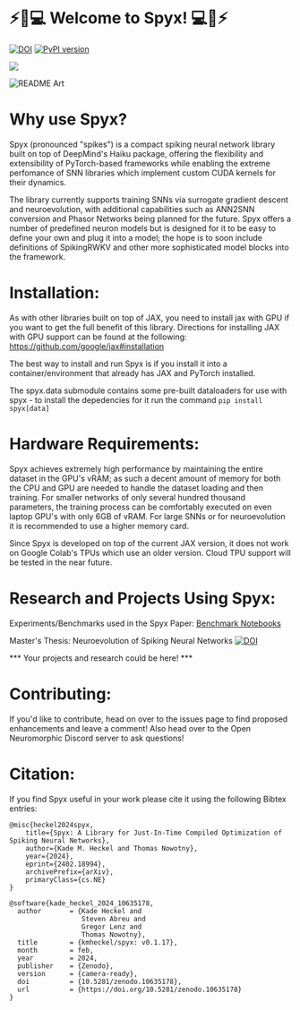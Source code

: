 ⚡🧠💻 Welcome to Spyx! 💻🧠⚡
============================
[![DOI](https://zenodo.org/badge/656877506.svg)](https://zenodo.org/badge/latestdoi/656877506) [![PyPI version](https://badge.fury.io/py/spyx.svg)](https://badge.fury.io/py/spyx)

[![](https://dcbadge.vercel.app/api/server/TCYQFWsBwj)](https://discord.gg/TCYQFWsBwj)


![README Art](spyx.png "Spyx")

Why use Spyx?
=============

Spyx (pronounced "spikes") is a compact spiking neural network library built on top of DeepMind's Haiku package, offering the flexibility and extensibility of PyTorch-based frameworks while enabling the extreme perfomance of SNN libraries which implement custom CUDA kernels for their dynamics. 

The library currently supports training SNNs via surrogate gradient descent and neuroevolution, with additional capabilities such as ANN2SNN conversion and Phasor Networks being planned for the future. Spyx offers a number of predefined neuron models but is designed for it to be easy to define your own and plug it into a model; the hope is to soon include definitions of SpikingRWKV and other more sophisticated model blocks into the framework.

Installation:
=============

As with other libraries built on top of JAX, you need to install jax with GPU if you want to get the full benefit of this library. Directions for installing JAX with GPU support can be found at the following: https://github.com/google/jax#installation

The best way to install and run Spyx is if you install it into a container/environment that already has JAX and PyTorch installed.

The spyx.data submodule contains some pre-built dataloaders for use with spyx - to install the depedencies for it run the command `pip install spyx[data]`

Hardware Requirements:
======================

Spyx achieves extremely high performance by maintaining the entire dataset in the GPU's vRAM; as such a decent amount of memory for both the CPU and GPU are needed to handle the dataset loading and then training. For smaller networks of only several hundred thousand parameters, the training process can be comfortably executed on even laptop GPU's with only 6GB of vRAM. For large SNNs or for neuroevolution it is recommended to use a higher memory card.

Since Spyx is developed on top of the current JAX version, it does not work on Google Colab's TPUs which use an older version. Cloud TPU support will be tested in the near future.


Research and Projects Using Spyx:
=================================

Experiments/Benchmarks used in the Spyx Paper: [Benchmark Notebooks](https://github.com/kmheckel/spyx/tree/main/research/paper)

Master's Thesis: Neuroevolution of Spiking Neural Networks [![DOI](https://zenodo.org/badge/DOI/10.5281/zenodo.10620442.svg)](https://doi.org/10.5281/zenodo.10620442)

*** Your projects and research could be here! ***


Contributing:
=============

If you'd like to contribute, head on over to the issues page to find proposed enhancements and leave a comment! Also head over to the Open Neuromorphic Discord server to ask questions!

Citation:
=========

If you find Spyx useful in your work please cite it using the following Bibtex entries:

```
@misc{heckel2024spyx,
    title={Spyx: A Library for Just-In-Time Compiled Optimization of Spiking Neural Networks},
    author={Kade M. Heckel and Thomas Nowotny},
    year={2024},
    eprint={2402.18994},
    archivePrefix={arXiv},
    primaryClass={cs.NE}
}
```

```
@software{kade_heckel_2024_10635178,
  author       = {Kade Heckel and
                  Steven Abreu and
                  Gregor Lenz and
                  Thomas Nowotny},
  title        = {kmheckel/spyx: v0.1.17},
  month        = feb,
  year         = 2024,
  publisher    = {Zenodo},
  version      = {camera-ready},
  doi          = {10.5281/zenodo.10635178},
  url          = {https://doi.org/10.5281/zenodo.10635178}
}
```
